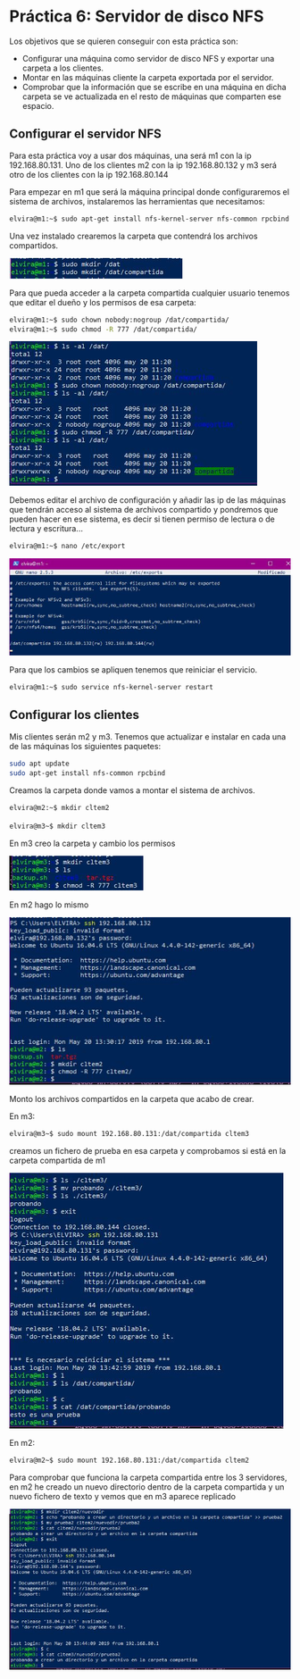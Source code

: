 # Práctica 6: Servidor de disco NFS

Los objetivos que se quieren conseguir con esta práctica son:
- Configurar una máquina como servidor de disco NFS y exportar una carpeta a los clientes.
- Montar en las máquinas cliente la carpeta exportada por el servidor.
- Comprobar que la información que se escribe en una máquina en dicha carpeta se ve actualizada en el resto de máquinas que comparten ese espacio.

## Configurar el servidor NFS
Para esta práctica voy a usar dos máquinas, una será m1 con la ip 192.168.80.131. Uno de los clientes m2 con la ip 192.168.80.132 y m3 será otro de los clientes con la ip 192.168.80.144

Para empezar en m1 que será la máquina principal donde configuraremos el sistema de archivos, instalaremos las herramientas que necesitamos:

```bash
elvira@m1:~$ sudo apt-get install nfs-kernel-server nfs-common rpcbind
```

Una vez instalado crearemos la carpeta que contendrá los archivos compartidos.

![imagen](https://github.com/layoel/SWAP2019/blob/master/PRACTICAS/Practica6/imagenes/1.JPG)

Para que pueda acceder a la carpeta compartida cualquier usuario tenemos que editar el dueño y los permisos de esa carpeta:

```bash
elvira@m1:~$ sudo chown nobody:nogroup /dat/compartida/
elvira@m1:~$ sudo chmod -R 777 /dat/compartida/
```
![imagen](https://github.com/layoel/SWAP2019/blob/master/PRACTICAS/Practica6/imagenes/2.JPG)

Debemos editar el archivo de configuración y añadir las ip de las máquinas que tendrán acceso al sistema de archivos compartido y pondremos que pueden hacer en ese sistema, es decir si tienen permiso de lectura o de lectura y escritura...

```bash
elvira@m1:~$ nano /etc/export
```
![imagen](https://github.com/layoel/SWAP2019/blob/master/PRACTICAS/Practica6/imagenes/3.JPG)

Para que los cambios se apliquen tenemos que reiniciar el servicio.

```bash
elvira@m1:~$ sudo service nfs-kernel-server restart
```

## Configurar los clientes

Mis clientes serán m2 y m3. Tenemos que actualizar e instalar en cada una de las máquinas los siguientes paquetes:

```bash
sudo apt update
sudo apt-get install nfs-common rpcbind
```

Creamos la carpeta donde vamos a montar el sistema de archivos.

```bash
elvira@m2:~$ mkdir cltem2

elvira@m3~$ mkdir cltem3
```
En m3 creo la carpeta y cambio los permisos

![imagen](https://github.com/layoel/SWAP2019/blob/master/PRACTICAS/Practica6/imagenes/4.JPG)

En m2 hago lo mismo

![imagen](https://github.com/layoel/SWAP2019/blob/master/PRACTICAS/Practica6/imagenes/6.JPG)


Monto los archivos compartidos en la carpeta que acabo de crear.

En m3:
```bash
elvira@m3~$ sudo mount 192.168.80.131:/dat/compartida cltem3
```
creamos un fichero de prueba en esa carpeta y comprobamos si está en la carpeta compartida de m1

![imagen](https://github.com/layoel/SWAP2019/blob/master/PRACTICAS/Practica6/imagenes/5.JPG)

En m2:
```bash
elvira@m2~$ sudo mount 192.168.80.131:/dat/compartida cltem2
```
Para comprobar que funciona la carpeta compartida entre los 3 servidores, en m2 he creado un nuevo directorio dentro de la carpeta compartida y un nuevo fichero de texto y vemos que en m3 aparece replicado

![imagen](https://github.com/layoel/SWAP2019/blob/master/PRACTICAS/Practica6/imagenes/8.JPG)
